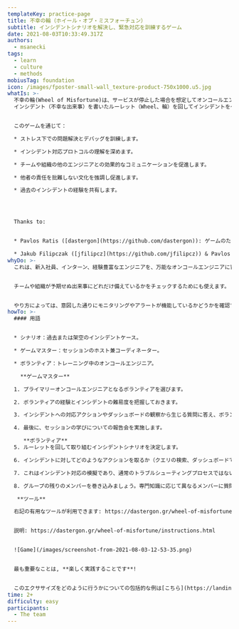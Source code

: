 ```yaml
---
templateKey: practice-page
title: 不幸の輪（ホイール・オブ・ミスフォーチュン）
subtitle: インシデントシナリオを解決し、緊急対応を訓練するゲーム
date: 2021-08-03T10:33:49.317Z
authors:
  - msanecki
tags:
  - learn
  - culture
  - methods
mobiusTag: foundation
icon: /images/fposter-small-wall_texture-product-750x1000.u5.jpg
whatIs: >-
  不幸の輪(Wheel of Misfortune)は、サービスが停止した場合を想定してオンコールエンジニア(緊急時対応を受け持つ運用担当)の対応を模擬し、対応力の自信をつけるためのゲームです。
  インシデント（不幸な出来事）を書いたルーレット（Wheel、輪）を回してインシデントをゲームで取り組む対象を選び、解決に取り組みます。


  このゲームを通じて：

  * ストレス下での問題解決とデバッグを訓練します。

  * インシデント対応プロトコルの理解を深めます。

  * チームや組織の他のエンジニアとの効果的なコミュニケーションを促進します。

  * 他者の責任を批難しない文化を強調し促進します。

  * 過去のインシデントの経験を共有します。




  Thanks to:


  * Pavlos Ratis ([dastergon](https://github.com/dastergon)): ゲームのためのツールを作成・公開してくれました。

  * Jakub Filipczak ([jfilipcz](https://github.com/jfilipcz)) & Pavlos Ratis ([dastergon](https://github.com/dastergon)): アイデアと、このプラクティスの用途を広げる方法についてディスカッションしてくれました。
whyDo: >-
  これは、新入社員、インターン、経験豊富なエンジニアを、万能なオンコールエンジニアに育成するための優れた方法です。


  チームや組織が予期せぬ出来事にどれだけ備えているかをチェックするためにも使えます。


  やり方によっては、意図した通りにモニタリングやアラートが機能しているかどうかを確認することも可能です。
howTo: >-
  #### 用語


  * シナリオ：過去または架空のインシデントケース。

  * ゲームマスター：セッションのホスト兼コーディネーター。

  * ボランティア：トレーニング中のオンコールエンジニア。

    **ゲームマスター** 

  1. プライマリーオンコールエンジニアとなるボランティアを選びます。

  2. ボランティアの経験とインシデントの難易度を把握しておきます。

  3. インシデントへの対応アクションやダッシュボードの観察から生じる質問に答え、ボランティアを支援します。さらに、ボランティアの説明に基づいて、問題解決のためのさまざまなアプローチをチームの他のメンバーと共に探求します。また、チームメンバー様々なトピックに関する支援を提供できるように成長することでしょう。

  4. 最後に、セッションの学びについての報告会を実施します。

     **ボランティア**  
  5. ルーレットを回して取り組むインシデントシナリオを決定します。

  6. インシデントに対してどのようなアクションを取るか（クエリの検索、ダッシュボードでのチェックなど）をゲームマスターや他のグループメンバーに説明し、根本原因を見つけてインシデントを解決します。

  7. これはインシデント対応の模擬であり、通常のトラブルシューティングプロセスではないですが、本番同様に常に時間を意識すべきです。実際のインシデントではSLAやSLO違反が発生する可能性があるため、時間を考慮する必要があります。

  8. グループの残りのメンバーを巻き込みましょう。専門知識に応じて異なるメンバーに質問します。

   **ツール** 

  右記の有用なツールが利用できます: https://dastergon.gr/wheel-of-misfortune/


  説明: https://dastergon.gr/wheel-of-misfortune/instructions.html


  ![Game](/images/screenshot-from-2021-08-03-12-53-35.png)


  最も重要なことは, **楽しく実践することです**!


  このエクササイズをどのように行うかについての包括的な例は[こちら](https://landing.google.com/sre/book/chapters/accelerating-sre-on-call.html#xref_training_disaster-rpg)。
time: 2+
difficulty: easy
participants:
  - The team
---
```

